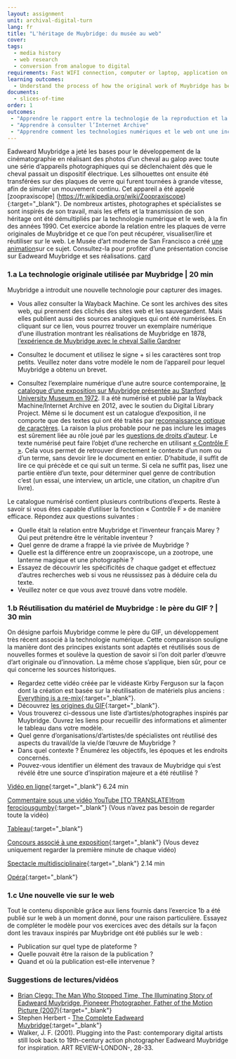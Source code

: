 ```yaml
---
layout: assignment
unit: archival-digital-turn
lang: fr
title: "L'héritage de Muybridge: du musée au web"
cover:
tags:
  - media history
  - web research
  - conversion from analogue to digital
requirements: Fast WIFI connection, computer or laptop, application on laptop or computer to view video,
learning outcomes:
  - Understand the process of how the original work of Muybridge has been re-used and explain its presence on the web
documents:
  - slices-of-time
order: 1
outcomes:
 - "Apprendre le rapport entre la technologie de la reproduction et la réutilisation de matériaux dans l’ère analogique"
 - "Apprendre à consulter l’Internet Archive"
 - "Apprendre comment les technologies numériques et le web ont une incidence sur la connaissance d’un artiste/photographe"  
---
```

Eadweard Muybridge a jeté les bases pour le développement de la cinématographie en réalisant des photos d’un cheval au galop avec toute une série d’appareils photographiques qui se déclenchaient dès que le cheval passait un dispositif électrique. Les silhouettes ont ensuite été transférées sur des plaques de verre qui furent tournées à grande vitesse, afin de simuler un mouvement continu. Cet appareil a été appelé [zoopraxiscope] (https://fr.wikipedia.org/wiki/Zoopraxiscope){:target="_blank"}. De nombreux artistes, photographes et spécialistes se sont inspirés de son travail, mais les effets et la transmission de son héritage ont été démultipliés par la technologie numérique et le web, à la fin des années 1990.
Cet exercice aborde la relation entre les plaques de verre originales de Muybridge et ce que l’on peut récupérer, visualiser/lire et réutiliser sur le web. Le Musée d’art moderne de San Francisco a créé [une animation](https://youtu.be/wNU7sXkZmSw)sur ce sujet. Consultez-la pour profiter d’une présentation concise sur Eadweard Muybridge et ses réalisations.
[card](slices-of-time)

<!-- more -->

<!-- briefing-student -->

### 1.a La technologie originale utilisée par Muybridge | 20 min
<!-- section-contents -->

Muybridge a introduit une nouvelle technologie pour capturer des images.
-  Vous allez consulter la Wayback Machine. Ce sont les archives des sites web, qui prennent des clichés des sites web et les sauvegardent. Mais elles publient aussi des sources analogiques qui ont été numérisées. En cliquant sur ce lien, vous pourrez trouver un exemplaire numérique d’une illustration montrant les réalisations de Muybridge en 1878, [l’expérience de Muybridge avec le cheval Sallie Gardner](https://web.archive.org/web/20120730172726/http://popartmachine.com/artwork/LOC+1071481/0/The-horse-in-motion,-illus.-by-Muybridge.-)

- Consultez le document et utilisez le signe + si les caractères sont trop petits. Veuillez noter dans votre modèle le nom de l’appareil pour lequel Muybridge a obtenu un brevet.

- Consultez l’exemplaire numérique d’une autre source contemporaine, [le catalogue d’une exposition sur Muybridge présentée au Stanford University Museum en 1972](https://archive.org/stream/eadweardmuybridg00maye/eadweardmuybridg00maye_djvu.txt).
Il a été numérisé et publié par la Wayback Machine/Internet Archive en 2012, avec le soutien du Digital Library Project. Même si le document est un catalogue d’exposition, il ne comporte que des textes qui ont été traités par [reconnaissance optique de caractères](https://youtu.be/jO-1rztr4O0). La raison la plus probable pour ne pas inclure les images est sûrement liée au rôle joué par les [questions de droits d’auteur](https://youtu.be/1DKm96Ftfko).
Le texte numérisé peut faire l’objet d’une recherche en utilisant [« Contrôle F »](https://blog.spinweb.net/5-reasons-why-control-f-is-your-best-friend-for-productivity). Cela vous permet de retrouver directement le contexte d’un nom ou d’un terme, sans devoir lire le document en entier. D’habitude, il suffit de lire ce qui précède et ce qui suit un terme. Si cela ne suffit pas, lisez une partie entière d’un texte, pour déterminer quel genre de contribution c’est (un essai, une interview, un article, une citation, un chapitre d’un livre).

Le catalogue numérisé contient plusieurs contributions d’experts. Reste à savoir si vous êtes capable d’utiliser la fonction « Contrôle F » de manière efficace.
Répondez aux questions suivantes :
- Quelle était la relation entre Muybridge et l’inventeur français Marey ? Qui peut prétendre être le véritable inventeur ?
- Quel genre de drame a frappé la vie privée de Muybridge ?
- Quelle est la différence entre un zoopraxiscope, un a zootrope, une lanterne magique et une photographie ?
- Essayez de découvrir les spécificités de chaque gadget et effectuez d’autres recherches web si vous ne réussissez pas à déduire cela du texte.
- Veuillez noter ce que vous avez trouvé dans votre modèle.

<!-- section -->

### 1.b Réutilisation du matériel de Muybridge : le père du GIF ? | 30 min
<!-- section-contents -->

On désigne parfois Muybridge comme le père du GIF, un développement très récent associé à la technologie numérique. Cette comparaison souligne la manière dont des principes existants sont adaptés et réutilisés sous de nouvelles formes et soulève la question de savoir si l’on doit parler d’œuvre d’art originale ou d’innovation. La même chose s’applique, bien sûr, pour ce qui concerne les sources historiques.

- Regardez cette vidéo créée par le vidéaste Kirby Ferguson sur la façon dont la création est basée sur la réutilisation de matériels plus anciens : [Everything is a re-mix](https://vimeo.com/kirbyferguson/remix2015){:target="_blank"}.
- Découvrez [les origines du GIF](https://fr.wikipedia.org/wiki/Graphics_Interchange_Format){:target="_blank"}.
- Vous trouverez ci-dessous une liste d’artistes/photographes inspirés par Muybridge. Ouvrez les liens pour recueillir des informations et alimenter le tableau dans votre modèle.
- Quel genre d’organisations/d’artistes/de spécialistes ont réutilisé des aspects du travail/de la vie/de l’œuvre de Muybridge ?
- Dans quel contexte ? Énumérez les objectifs, les époques et les endroits concernés.
- Pouvez-vous identifier un élément des travaux de Muybridge qui s’est révélé être une source d’inspiration majeure et a été réutilisé ?  

[Vidéo en ligne](https://vimeo.com/131586644){:target="_blank"}  6.24 min

[Commentaire sous une vidéo YouTube \[TO TRANSLATE\]from ferociousgumby](https://www.youtube.com/watch?v=5Awo-P3t4Ho&lc=UgiKWyd-N07eEHgCoAEC){:target="_blank"} (Vous n’avez pas besoin de regarder toute la vidéo)   

[Tableau](https://fr.wikipedia.org/wiki/Nu_descendant_un_escalier){:target="_blank"}

[Concours associé à une exposition](https://www.npr.org/sections/pictureshow/2010/06/29/128192659/muybridgewinners?t=1533050973264){:target="_blank"} (Vous devez uniquement regarder la première minute de chaque vidéo) 

[Spectacle multidisciplinaire](https://youtu.be/t1AWij9twWc){:target="_blank"}  2.14 min

[Opéra](https://fr.wikipedia.org/wiki/The_Photographer){:target="_blank"}

<!-- section -->

### 1.c Une nouvelle vie sur le web 
<!-- section-contents -->

Tout le contenu disponible grâce aux liens fournis dans l’exercice 1b a été publié sur le web à un moment donné, pour une raison particulière.
Essayez de compléter le modèle pour vos exercices avec des détails sur la façon dont les travaux inspirés par Muybridge ont été publiés sur le web :
- Publication sur quel type de plateforme ?
- Quelle pouvait être la raison de la publication ?
- Quand et où la publication est-elle intervenue ?

<!-- section -->

### Suggestions de lectures/vidéos 
<!-- section-contents --> 

- [Brian Clegg: The Man Who Stopped Time, The Illuminating Story of Eadweard Muybridge, Pioneeer Photographer, Father of the Motion Picture (2007)](https://books.google.nl/books?id=GXGS_KNTBOYC&lpg=PR9&ots=UFgkorMooR&lr&pg=PR2#v=onepage&q&f=false){:target="_blank"}
- Stephen Herbert - [The Complete Eadweard Muybridge](https://www.stephenherbert.co.uk/muybCOMPLEAT.htm){:target="_blank"}
- Walker, J. F. (2001). Plugging into the Past: contemporary digital artists still look back to 19th-century action photographer Eadweard Muybridge for inspiration. ART REVIEW-LONDON-, 28-33.

<!-- briefing-teacher -->
